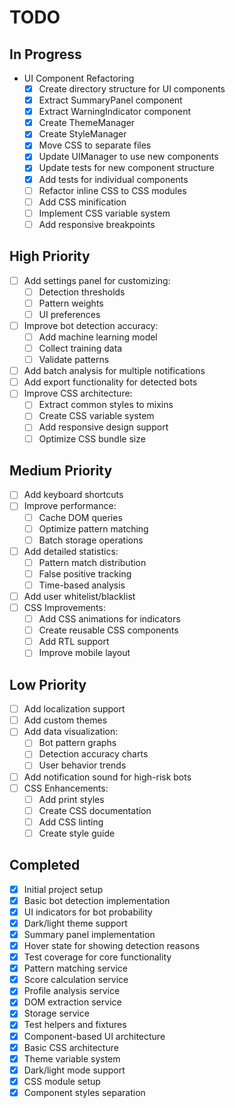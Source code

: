 # TODO

## In Progress
- UI Component Refactoring
  - [x] Create directory structure for UI components
  - [x] Extract SummaryPanel component
  - [x] Extract WarningIndicator component
  - [x] Create ThemeManager
  - [x] Create StyleManager
  - [x] Move CSS to separate files
  - [x] Update UIManager to use new components
  - [x] Update tests for new component structure
  - [x] Add tests for individual components
  - [ ] Refactor inline CSS to CSS modules
  - [ ] Add CSS minification
  - [ ] Implement CSS variable system
  - [ ] Add responsive breakpoints

## High Priority
- [ ] Add settings panel for customizing:
  - [ ] Detection thresholds
  - [ ] Pattern weights
  - [ ] UI preferences
- [ ] Improve bot detection accuracy:
  - [ ] Add machine learning model
  - [ ] Collect training data
  - [ ] Validate patterns
- [ ] Add batch analysis for multiple notifications
- [ ] Add export functionality for detected bots
- [ ] Improve CSS architecture:
  - [ ] Extract common styles to mixins
  - [ ] Create CSS variable system
  - [ ] Add responsive design support
  - [ ] Optimize CSS bundle size

## Medium Priority
- [ ] Add keyboard shortcuts
- [ ] Improve performance:
  - [ ] Cache DOM queries
  - [ ] Optimize pattern matching
  - [ ] Batch storage operations
- [ ] Add detailed statistics:
  - [ ] Pattern match distribution
  - [ ] False positive tracking
  - [ ] Time-based analysis
- [ ] Add user whitelist/blacklist
- [ ] CSS Improvements:
  - [ ] Add CSS animations for indicators
  - [ ] Create reusable CSS components
  - [ ] Add RTL support
  - [ ] Improve mobile layout

## Low Priority
- [ ] Add localization support
- [ ] Add custom themes
- [ ] Add data visualization:
  - [ ] Bot pattern graphs
  - [ ] Detection accuracy charts
  - [ ] User behavior trends
- [ ] Add notification sound for high-risk bots
- [ ] CSS Enhancements:
  - [ ] Add print styles
  - [ ] Create CSS documentation
  - [ ] Add CSS linting
  - [ ] Create style guide

## Completed
- [x] Initial project setup
- [x] Basic bot detection implementation
- [x] UI indicators for bot probability
- [x] Dark/light theme support
- [x] Summary panel implementation
- [x] Hover state for showing detection reasons
- [x] Test coverage for core functionality
- [x] Pattern matching service
- [x] Score calculation service
- [x] Profile analysis service
- [x] DOM extraction service
- [x] Storage service
- [x] Test helpers and fixtures
- [x] Component-based UI architecture
- [x] Basic CSS architecture
- [x] Theme variable system
- [x] Dark/light mode support
- [x] CSS module setup
- [x] Component styles separation 